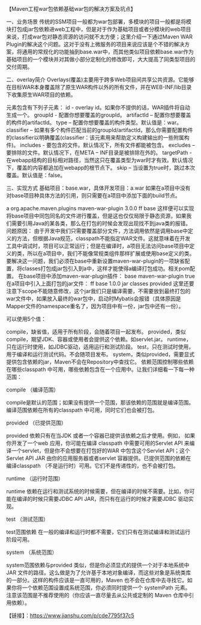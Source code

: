 【Maven工程war包依赖基础war包的解决方案及坑点】


一、业务场景
传统的SSM项目一般都为war包部署，多模块的项目一般都是将模块打包成jar包依赖进web工程中，但是对于作为基础项目或者分模块的web项目来说，打成war包对静态资源的访问就不太方便；这里介绍一下通过Maven WAR Plugin的<overlays>解决这个问题。这对于没有上微服务的项目来说应该是个不错的解决方案，将通用的常规化的功能抽到base.war中，而其他类似项目依赖base.war作为基础项目的一个模块并对其做小部分定制化的修改即可，大大提高了同类型项目的交付周期。

二、overlay简介
Overlays(覆盖)主要用于跨多Web项目间共享公共资源。它能够在目标WAR本身覆盖除了原生WAR构件以外的所有文件，并在WEB-INF/lib目录下收集原生WAR项目的依赖。

<overlay>元素包含有下列子元素：
id - overlay id。如果你不提供的话，WAR插件将自动生成一个。
groupId - 配置你想要覆盖的groupId。
artifactId – 配置你想要覆盖的构件的artifactId。
type – 配置你想要覆盖的构件类型。默认值是：war。
classifier – 如果有多个构件匹配当前的groupId/artifactId，那么你需要配置构件的classifier以明确覆盖(classifier：该元素用来帮助定义构建输出的一些附属构件)。
includes - 要包含的文件。默认情况下，所有文件都能被包含。
excludes – 要排除的文件。默认情况下，在META – INF目录是被排除在外的。
targetPath - 在webapp结构的目标相对路径，当然这只在覆盖类型为war时才有效。默认情况下，覆盖的内容都追加在webapp的根节点下。
skip – 当设置为true时，跳过本次覆盖。默认值是：false。

三、实现方式
基础项目：base.war，具体开发项目：a.war
如果在a项目中没有对base项目种具体方法的引用，则只需要在a项目中添加下面的build节点。

<build>
    <finalName>a</finalName>
    <plugins>
        <plugin>
            <groupId>org.apache.maven.plugins</groupId>
            <artifactId>maven-war-plugin</artifactId>
            <version>3.0.0</version>
            <configuration>
                <overlays>
                    <overlay>
                        <groupId>ff</groupId>
                        <artifactId>base</artifactId>
                    </overlay>
                </overlays>
            </configuration>
        </plugin>
    </plugins>
</build>
这样便可以实现将base项目中同包同名的文件进行覆盖，但是这也仅仅局限于静态资源，如果我们需要引用Java的某各类，那么在打包的时候会发现出现找不到java类的报错。
问题原因：
由于开发中我们只需要覆盖部分文件，方法调用依然是调用base中定义的方法，但根据Java规范，classpath不能指定WAR文件。这就意味着在开发工具中调试时，项目可以正常运行；但是在编译时，a项目无法访问base项目中定义的类，所以在a项目中，我们不能像常规类组件那样扩展或使用base定义的类。要解决这一问题，我们必须在base中重新设置maven-war-plugin的一项缺省配置，将classes打包成jar包引入到a中，这样才能使得a编译打包成功。相关pom配置。
在base项目中添加maven-war-plugin插件：

<build>
    <finalName>base</finalName>
    <plugins>
        <plugin>
            <artifactId>maven-war-plugin</artifactId>
            <configuration>
                <!-- 把class打包jar作为附件 -->
                <attachClasses>true</attachClasses>
            </configuration>
        </plugin>
</plugins>
</build>
在a项目中引入上面打包的jar文件：

<dependencies>
    <dependency>
        <groupId>ff</groupId>
        <artifactId>base</artifactId>
        <version>1.0.0</version>
        <type>jar</type>
        <classifier>classes</classifier>
        <scope>provided</scope>
    </dependency>
</dependencies>
这里还要注意下scope不能随意修改，这个jar我们只是编译需要，不需要放到最终打包的war文件中，如果放入最终的war包中，启动时Mybatis会报错（具体原因是Mapper文件的namespace重名了，因为项目中有一份，jar包中还有一份）。

<scope>可以使用5个值：

compile，缺省值，适用于所有阶段，会随着项目一起发布。
provided，类似compile，期望JDK、容器或使用者会提供这个依赖。如servlet.jar。
runtime，只在运行时使用，如JDBC驱动，适用运行和测试阶段。
test，只在测试时使用，用于编译和运行测试代码。不会随项目发布。
system，类似provided，需要显式提供包含依赖的jar，Maven不会在Repository中查找它。
依赖范围控制哪些依赖在哪些classpath 中可用，哪些依赖包含在一个应用中。让我们详细看一下每一种范围：

compile （编译范围）

compile是默认的范围；如果没有提供一个范围，那该依赖的范围就是编译范围。编译范围依赖在所有的classpath 中可用，同时它们也会被打包。

provided （已提供范围）

provided 依赖只有在当JDK 或者一个容器已提供该依赖之后才使用。例如， 如果你开发了一个web 应用，你可能在编译 classpath 中需要可用的Servlet API 来编译一个servlet，但是你不会想要在打包好的WAR 中包含这个Servlet API；这个Servlet API JAR 由你的应用服务器或者servlet 容器提供。已提供范围的依赖在编译classpath （不是运行时）可用。它们不是传递性的，也不会被打包。

runtime （运行时范围）

runtime 依赖在运行和测试系统的时候需要，但在编译的时候不需要。比如，你可能在编译的时候只需要JDBC API JAR，而只有在运行的时候才需要JDBC
驱动实现。

test （测试范围）

test范围依赖 在一般的编译和运行时都不需要，它们只有在测试编译和测试运行阶段可用。

system （系统范围）

system范围依赖与provided 类似，但是你必须显式的提供一个对于本地系统中JAR 文件的路径。这么做是为了允许基于本地对象编译，而这些对象是系统类库的一部分。这样的构件应该是一直可用的，Maven 也不会在仓库中去寻找它。如果你将一个依赖范围设置成系统范围，你必须同时提供一个 systemPath 元素。注意该范围是不推荐使用的（你应该一直尽量去从公共或定制的 Maven 仓库中引用依赖）。


【链接】：https://www.jianshu.com/p/cde7795f37c5
